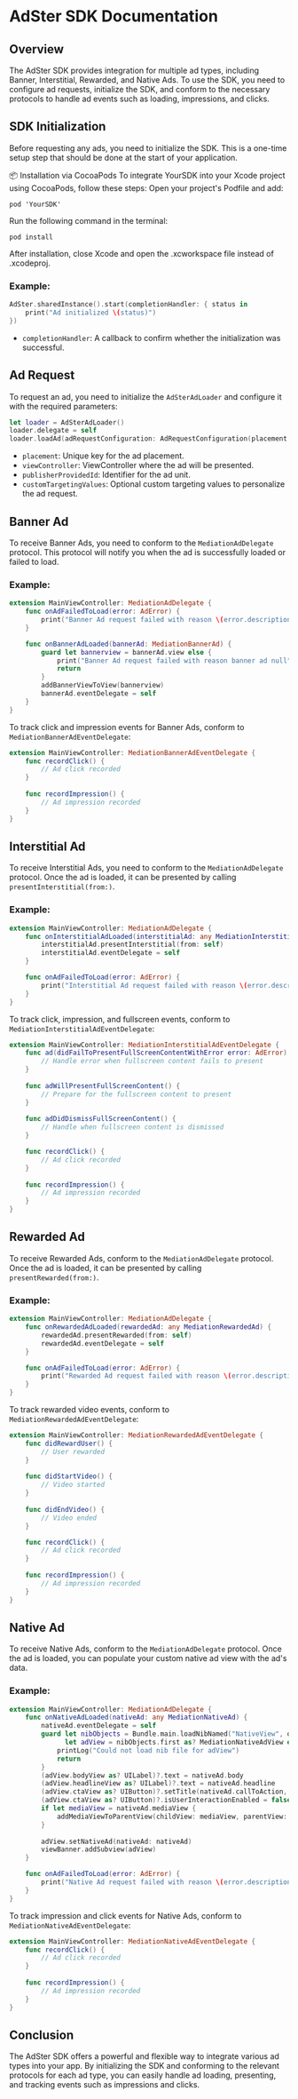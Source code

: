 
# AdSter SDK Documentation

## Overview

The AdSter SDK provides integration for multiple ad types, including Banner, Interstitial, Rewarded, and Native Ads. To use the SDK, you need to configure ad requests, initialize the SDK, and conform to the necessary protocols to handle ad events such as loading, impressions, and clicks.

## SDK Initialization

Before requesting any ads, you need to initialize the SDK. This is a one-time setup step that should be done at the start of your application.

📦 Installation via CocoaPods
To integrate YourSDK into your Xcode project using CocoaPods, follow these steps:
Open your project's Podfile and add:
 ```
 pod 'YourSDK'
 ```
 
Run the following command in the terminal:
 ```
 pod install
  ```
  
After installation, close Xcode and open the .xcworkspace file instead of .xcodeproj.


### Example:

```swift
AdSter.sharedInstance().start(completionHandler: { status in
    print("Ad initialized \(status)")
})
```

- `completionHandler`: A callback to confirm whether the initialization was successful.

## Ad Request

To request an ad, you need to initialize the `AdSterAdLoader` and configure it with the required parameters:

```swift
let loader = AdSterAdLoader()
loader.delegate = self
loader.loadAd(adRequestConfiguration: AdRequestConfiguration(placement: key, viewController: self, publisherProvidedId: "Test", customTargetingValues: ["test": "123"]))
```

- `placement`: Unique key for the ad placement.
- `viewController`: ViewController where the ad will be presented.
- `publisherProvidedId`: Identifier for the ad unit.
- `customTargetingValues`: Optional custom targeting values to personalize the ad request.

## Banner Ad

To receive Banner Ads, you need to conform to the `MediationAdDelegate` protocol. This protocol will notify you when the ad is successfully loaded or failed to load.

### Example:

```swift
extension MainViewController: MediationAdDelegate {
    func onAdFailedToLoad(error: AdError) {
        print("Banner Ad request failed with reason \(error.description)")
    }

    func onBannerAdLoaded(bannerAd: MediationBannerAd) {
        guard let bannerview = bannerAd.view else {
            print("Banner Ad request failed with reason banner ad null")
            return
        }
        addBannerViewToView(bannerview)
        bannerAd.eventDelegate = self
    }
}
```

To track click and impression events for Banner Ads, conform to `MediationBannerAdEventDelegate`:

```swift
extension MainViewController: MediationBannerAdEventDelegate {
    func recordClick() {
        // Ad click recorded
    }
    
    func recordImpression() {
        // Ad impression recorded
    }
}
```

## Interstitial Ad

To receive Interstitial Ads, you need to conform to the `MediationAdDelegate` protocol. Once the ad is loaded, it can be presented by calling `presentInterstitial(from:)`.

### Example:

```swift
extension MainViewController: MediationAdDelegate {
    func onInterstitialAdLoaded(interstitialAd: any MediationInterstitialAd) {
        interstitialAd.presentInterstitial(from: self)
        interstitialAd.eventDelegate = self
    }

    func onAdFailedToLoad(error: AdError) {
        print("Interstitial Ad request failed with reason \(error.description)")
    }
}
```

To track click, impression, and fullscreen events, conform to `MediationInterstitialAdEventDelegate`:

```swift
extension MainViewController: MediationInterstitialAdEventDelegate {
    func ad(didFailToPresentFullScreenContentWithError error: AdError) {
        // Handle error when fullscreen content fails to present
    }
    
    func adWillPresentFullScreenContent() {
        // Prepare for the fullscreen content to present
    }
    
    func adDidDismissFullScreenContent() {
        // Handle when fullscreen content is dismissed
    }

    func recordClick() {
        // Ad click recorded
    }
    
    func recordImpression() {
        // Ad impression recorded
    }
}
```

## Rewarded Ad

To receive Rewarded Ads, conform to the `MediationAdDelegate` protocol. Once the ad is loaded, it can be presented by calling `presentRewarded(from:)`.

### Example:

```swift
extension MainViewController: MediationAdDelegate {
    func onRewardedAdLoaded(rewardedAd: any MediationRewardedAd) {
        rewardedAd.presentRewarded(from: self)
        rewardedAd.eventDelegate = self
    }

    func onAdFailedToLoad(error: AdError) {
        print("Rewarded Ad request failed with reason \(error.description)")
    }
}
```

To track rewarded video events, conform to `MediationRewardedAdEventDelegate`:

```swift
extension MainViewController: MediationRewardedAdEventDelegate {
    func didRewardUser() {
        // User rewarded
    }
    
    func didStartVideo() {
        // Video started
    }
    
    func didEndVideo() {
        // Video ended
    }

    func recordClick() {
        // Ad click recorded
    }
    
    func recordImpression() {
        // Ad impression recorded
    }
}
```

## Native Ad

To receive Native Ads, conform to the `MediationAdDelegate` protocol. Once the ad is loaded, you can populate your custom native ad view with the ad's data.

### Example:

```swift
extension MainViewController: MediationAdDelegate {
    func onNativeAdLoaded(nativeAd: any MediationNativeAd) {
        nativeAd.eventDelegate = self
        guard let nibObjects = Bundle.main.loadNibNamed("NativeView", owner: nil, options: nil),
              let adView = nibObjects.first as? MediationNativeAdView else {
            printLog("Could not load nib file for adView")
            return
        }
        (adView.bodyView as? UILabel)?.text = nativeAd.body
        (adView.headlineView as? UILabel)?.text = nativeAd.headline
        (adView.ctaView as? UIButton)?.setTitle(nativeAd.callToAction, for: .normal)
        (adView.ctaView as? UIButton)?.isUserInteractionEnabled = false
        if let mediaView = nativeAd.mediaView {
            addMediaViewToParentView(childView: mediaView, parentView: adView.mediaView)
        }
        
        adView.setNativeAd(nativeAd: nativeAd)
        viewBanner.addSubview(adView)
    }

    func onAdFailedToLoad(error: AdError) {
        print("Native Ad request failed with reason \(error.description)")
    }
}
```

To track impression and click events for Native Ads, conform to `MediationNativeAdEventDelegate`:

```swift
extension MainViewController: MediationNativeAdEventDelegate {
    func recordClick() {
        // Ad click recorded
    }
    
    func recordImpression() {
        // Ad impression recorded
    }
}
```

## Conclusion

The AdSter SDK offers a powerful and flexible way to integrate various ad types into your app. By initializing the SDK and conforming to the relevant protocols for each ad type, you can easily handle ad loading, presenting, and tracking events such as impressions and clicks.
